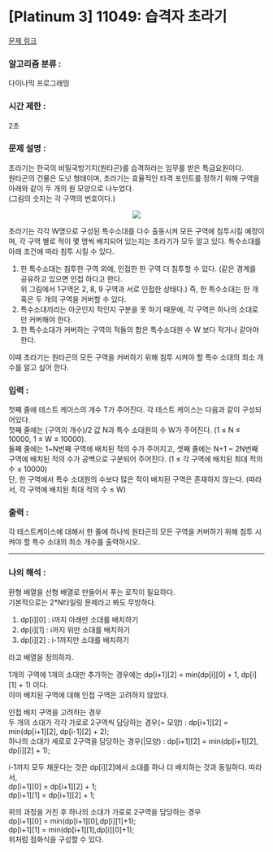 [Platinum 3] 11049: 습격자 초라기
====================================  
[문제 링크](https://www.acmicpc.net/problem/1006)  

### 알고리즘 분류 :  
다이나믹 프로그래밍  

### 시간 제한 :  
2초   

### 문제 설명 :  
초라기는 한국의 비밀국방기지(원타곤)를 습격하라는 임무를 받은 특급요원이다.  
원타곤의 건물은 도넛 형태이며, 초라기는 효율적인 타격 포인트를 정하기 위해 구역을 아래와 같이 두 개의 원 모양으로 나누었다.  
(그림의 숫자는 각 구역의 번호이다.)  

<p align="center">
<img src="https://onlinejudgeimages.s3-ap-northeast-1.amazonaws.com/upload/201003/dfck3232_34g7t9f4gp_b.jpg"> 
</p>   

초라기는 각각 W명으로 구성된 특수소대를 다수 출동시켜 모든 구역에 침투시킬 예정이며, 각 구역 별로 적이 몇 명씩 배치되어 있는지는 초라기가 모두 알고 있다. 특수소대를 아래 조건에 따라 침투 시킬 수 있다.

1. 한 특수소대는 침투한 구역 외에, 인접한 한 구역 더 침투할 수 있다. (같은 경계를 공유하고 있으면 인접 하다고 한다.  
   위 그림에서 1구역은 2, 8, 9 구역과 서로 인접한 상태다.) 즉, 한 특수소대는 한 개 혹은 두 개의 구역을 커버할 수 있다.
3. 특수소대끼리는 아군인지 적인지 구분을 못 하기 때문에, 각 구역은 하나의 소대로만 커버해야 한다.
4. 한 특수소대가 커버하는 구역의 적들의 합은 특수소대원 수 W 보다 작거나 같아야 한다.
  
이때 초라기는 원타곤의 모든 구역을 커버하기 위해 침투 시켜야 할 특수 소대의 최소 개수를 알고 싶어 한다.  

### 입력 :   
첫째 줄에 테스트 케이스의 개수 T가 주어진다. 각 테스트 케이스는 다음과 같이 구성되어있다.  
첫째 줄에는 (구역의 개수)/2 값 N과 특수 소대원의 수 W가 주어진다. (1 ≤ N ≤ 10000, 1 ≤ W ≤ 10000).  
둘째 줄에는 1~N번째 구역에 배치된 적의 수가 주어지고, 셋째 줄에는 N+1 ~ 2N번째 구역에 배치된 적의 수가 공백으로 구분되어 주어진다. (1 ≤ 각 구역에 배치된 최대 적의 수 ≤ 10000)  
단, 한 구역에서 특수 소대원의 수보다 많은 적이 배치된 구역은 존재하지 않는다. (따라서, 각 구역에 배치된 최대 적의 수 ≤ W)  

### 출력 :   
각 테스트케이스에 대해서 한 줄에 하나씩 원타곤의 모든 구역을 커버하기 위해 침투 시켜야 할 특수 소대의 최소 개수를 출력하시오.  

-----------------------------------------------------------  
### 나의 해석 :  
환형 배열을 선형 배열로 만들어서 푸는 로직이 필요하다.  
기본적으로는 2*N타일링 문제라고 봐도 무방하다.  
1. dp[i][0] : i까지 아래만 소대를 배치하기  
2. dp[i][1] : i까지 위만 소대를 배치하기 
3. dp[i][2] : i-1까지만 소대를 배치하기
  
라고 배열을 정의하자. 

1개의 구역에 1개의 소대만 추가하는 경우에는 dp[i+1][2] = min(dp[i][0] + 1, dp[i][1] + 1) 이다.   
이미 배치된 구역에 대해 인접 구역은 고려하지 않았다.    

인접 배치 구역을 고려하는 경우  
두 개의 소대가 각각 가로로 2구역씩 담당하는 경우(= 모양) : dp[i+1][2] = min(dp[i+1][2], dp[i-1][2] + 2);   
하나의 소대가 세로로 2구역을 담당하는 경우(|모양) :  dp[i+1][2] = min(dp[i+1][2], dp[i][2] + 1);   

i-1까지 모두 채운다는 것은 dp[i][2]에서 소대를 하나 더 배치하는 것과 동일하다. 따라서,  
dp[i+1][0] = dp[i+1][2] + 1;  
dp[i+1][1] = dp[i+1][2] + 1;  

위의 과정을 거친 후 하나의 소대가 가로로 2구역을 담당하는 경우  
dp[i+1][0] = min(dp[i+1][0],dp[i][1]+1);   
dp[i+1][1] = min(dp[i+1][1],dp[i][0]+1);   
위처럼 점화식을 구성할 수 있다.  
